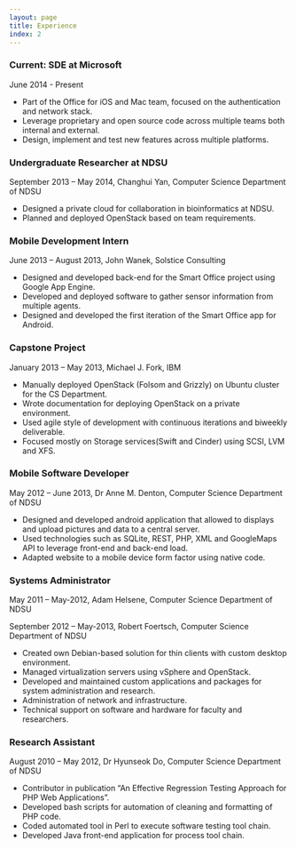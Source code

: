 ```yaml
---
layout: page
title: Experience
index: 2
---
```


### Current: SDE at Microsoft
June 2014 - Present

- Part of the Office for iOS and Mac team, focused on the authentication and network stack.
- Leverage proprietary and open source code across multiple teams both internal and external.
- Design, implement and test new features across multiple platforms.

### Undergraduate Researcher at NDSU
September 2013 – May 2014, Changhui Yan, Computer Science Department of NDSU

- Designed a private cloud for collaboration in bioinformatics at NDSU.
- Planned and deployed OpenStack based on team requirements.

### Mobile Development Intern
June 2013 – August 2013, John Wanek, Solstice Consulting

- Designed and developed back-end for the Smart Office project using Google App Engine.
- Developed and deployed software to gather sensor information from multiple agents.
- Designed and developed the first iteration of the Smart Office app for Android.

### Capstone Project
January 2013 – May 2013, Michael J. Fork, IBM

- Manually deployed OpenStack (Folsom and Grizzly) on Ubuntu cluster for the CS Department.
- Wrote documentation for deploying OpenStack on a private environment.
- Used agile style of development with continuous iterations and biweekly deliverable.
- Focused mostly on Storage services(Swift and Cinder) using  SCSI, LVM and XFS.

### Mobile Software Developer
May 2012 – June 2013, Dr Anne M. Denton, Computer Science Department of NDSU

- Designed and developed android application that allowed to displays and upload pictures and data to a central server.
- Used technologies such as SQLite, REST, PHP, XML and GoogleMaps API to leverage front-end and back-end load.
- Adapted website to a mobile device form factor using native code.

### Systems Administrator
May 2011 – May-2012, Adam Helsene, Computer Science Department of NDSU

September 2012 – May-2013, Robert Foertsch, Computer Science Department of NDSU

- Created own Debian-based solution for thin clients with custom desktop environment.
- Managed virtualization servers using vSphere and OpenStack. 
- Developed and maintained custom applications and packages for system administration and research. 
- Administration of network and infrastructure.
- Technical support on software and hardware for faculty and researchers. 

### Research Assistant
August 2010 – May 2012, Dr Hyunseok Do, Computer Science Department of NDSU

- Contributor in publication “An Effective Regression Testing Approach for PHP Web Applications”. 
- Developed bash scripts for automation of cleaning and formatting of PHP code. 
- Coded automated tool in Perl to execute software testing tool chain.
- Developed Java front-end application for process tool chain. 
